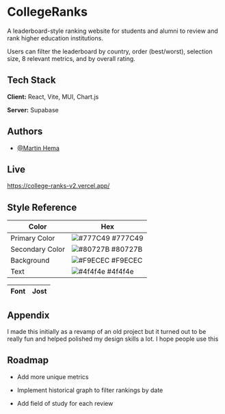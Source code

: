 
# CollegeRanks

A leaderboard-style ranking website for students and alumni to review and rank higher education institutions.

Users can filter the leaderboard by country, order (best/worst), selection size, 8 relevant metrics, and by overall rating.


## Tech Stack

**Client:** React, Vite, MUI, Chart.js

**Server:** Supabase


## Authors

- [@Martin Hema](https://www.github.com/martin0he)


## Live

https://college-ranks-v2.vercel.app/

## Style Reference

| Color             | Hex                                                                |
| ----------------- | ------------------------------------------------------------------ |
| Primary Color | ![#777C49](https://via.placeholder.com/10/777C49?text=+) #777C49 |
| Secondary Color | ![#80727B](https://via.placeholder.com/10/80727B?text=+) #80727B |
| Background | ![#F9ECEC](https://via.placeholder.com/10/F9ECEC?text=+) #F9ECEC |
| Text | ![#4f4f4e](https://via.placeholder.com/10/4f4f4e?text=+) #4f4f4e |

| Font             | Jost                                                                |
| ----------------- | ------------------------------------------------------------------ |

## Appendix

I made this initially as a revamp of an old project but it turned out to be really fun and helped polished my design skills a lot. I hope people use this 


## Roadmap

- Add more unique metrics

- Implement historical graph to filter rankings by date

- Add field of study for each review

